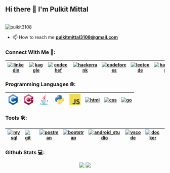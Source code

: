 ## Hi there 👋 I'm Pulkit Mittal
<br/>
<img src="https://komarev.com/ghpvc/?username=pulkit3108" 
alt="pulkit3108" />

- 📫 How to reach me **pulkitmittal3108@gmail.com**


### Connect With Me 🤝:

| [<img src="https://raw.githubusercontent.com/rahuldkjain/github-profile-readme-generator/master/src/images/icons/Social/linked-in-alt.svg" alt="linkedin" width="30">](https://linkedin.com/in/pulkit-mittal-3108/) | [<img src="https://raw.githubusercontent.com/rahuldkjain/github-profile-readme-generator/master/src/images/icons/Social/kaggle.svg" alt="kaggle" width="30">](https://kaggle.com/p500068183/)  | [<img src="https://static.uacdn.net/thumbnail/external-app-icons/ce4fd2180646452aa0b03c3ffa3ef8e2.png" alt="codechef" width="30">](https://www.codechef.com/users/pulkit3108)  |  [<img src="https://raw.githubusercontent.com/rahuldkjain/github-profile-readme-generator/master/src/images/icons/Social/hackerrank.svg" alt="hackerrank" width="30">](https://www.hackerrank.com/pulkitmittal3108/) |  [<img src="https://cdn.iconscout.com/icon/free/png-256/code-forces-3628695-3029920.png" alt="codeforces" width="30">](https://codeforces.com/profile/500068183/) | [<img src="https://raw.githubusercontent.com/rahuldkjain/github-profile-readme-generator/master/src/images/icons/Social/leet-code.svg" alt="leetcode" width="30">](https://www.leetcode.com/pulkit3108/) | [<img src="https://upload.wikimedia.org/wikipedia/commons/e/e8/HackerEarth_logo.png" alt="hackerearth" width="30">](https://www.hackerearth.com/@500068183/) | [<img src="https://raw.githubusercontent.com/rahuldkjain/github-profile-readme-generator/master/src/images/icons/Social/geeks-for-geeks.svg" alt="geeksforgeeks" width="30">](https://auth.geeksforgeeks.org/user/500068183/)
|---|---|---|---|---|---|---|---|

### Programming Languages 🌐:

| [<img src="https://raw.githubusercontent.com/devicons/devicon/master/icons/c/c-original.svg" alt="c" width="35">](https://docs.microsoft.com/en-us/cpp/c-language/?view=msvc-170/) | [<img src="https://raw.githubusercontent.com/devicons/devicon/master/icons/cplusplus/cplusplus-original.svg" alt="cpp" width="35">](https://docs.microsoft.com/en-us/cpp/cpp/?view=msvc-170/)  | [<img src="https://raw.githubusercontent.com/devicons/devicon/master/icons/java/java-original.svg" alt="Java" width="35">](https://docs.oracle.com/en/java/)  |  [<img src="https://raw.githubusercontent.com/devicons/devicon/master/icons/python/python-original.svg" alt="bootstrap" width="35">](https://docs.python.org/3/) |  [<img src="https://raw.githubusercontent.com/github/explore/80688e429a7d4ef2fca1e82350fe8e3517d3494d/topics/javascript/javascript.png" alt="javascript" width="35">](https://developer.mozilla.org/en-US/docs/Web/JavaScript/) | [<img src="https://static.wikia.nocookie.net/logopedia/images/0/02/HTML5_logo.svg/revision/latest/scale-to-width-down/150?cb=20110118165238" alt="html" width="35">](https://developer.mozilla.org/en-US/docs/Web/HTML/) | [<img src="https://static.wikia.nocookie.net/logopedia/images/1/1d/CSS3_logo_and_wordmark.svg.png/revision/latest/scale-to-width-down/189?cb=20210613082546" alt="css" width="35">](https://developer.mozilla.org/en-US/docs/Web/CSS/) | [<img src="https://static.wikia.nocookie.net/logopedia/images/3/3d/Go_Logo.svg/revision/latest/scale-to-width-down/300?cb=20190830231924" alt="go" width="50">](https://go.dev/doc/)
|---|---|---|---|---|---|---|---|


### Tools 🛠️:

| [<img src="https://1000logos.net/wp-content/uploads/2020/08/MySQL-Logo-640x400.png" alt="mysql" width="50">](https://dev.mysql.com/doc/) | [<img src="https://static.wikia.nocookie.net/logopedia/images/b/b7/Git_%28no_text%29.svg/revision/latest/scale-to-width-down/180?cb=20211229120036" alt="git" width="30">](https://git-scm.com/doc) | [<img src="https://raw.githubusercontent.com/devicons/devicon/master/icons/react/react-original-wordmark.svg" alt="reactjs" width="30">](https://reactjs.org/docs/getting-started.html) | [<img src="https://camo.githubusercontent.com/93b32389bf746009ca2370de7fe06c3b5146f4c99d99df65994f9ced0ba41685/68747470733a2f2f7777772e766563746f726c6f676f2e7a6f6e652f6c6f676f732f676574706f73746d616e2f676574706f73746d616e2d69636f6e2e737667" alt="postman" width="30">](https://learning.postman.com/docs/getting-started/introduction/) | [<img src="https://getbootstrap.com/docs/5.0/assets/brand/bootstrap-logo.svg" alt="bootstrap" width="30">](https://getbootstrap.com/docs/5.1/getting-started/introduction/) |  [<img src="https://static.wikia.nocookie.net/logopedia/images/d/db/Android_Studio_Icon_2021.svg/revision/latest/scale-to-width-down/200?cb=20210305211354" alt="android_studio" width="30">](https://developer.android.com/docs/) | [<img src="https://static.wikia.nocookie.net/logopedia/images/9/9a/Visual_Studio_Code_1.35_icon.svg/revision/latest/scale-to-width-down/250?cb=20210214021847" alt="vscode" width="30">](https://code.visualstudio.com/docs)  |  [<img src="https://www.docker.com/sites/default/files/d8/2019-07/Docker-Logo-White-RGB_Vertical.png" alt="docker" width="30">](https://docs.docker.com/) | [<img src="https://devcenter3.assets.heroku.com/assets/public/devcenter-logo-4926eb38aabfae3bce48928732e3d320de6c723f89c416d016a9ce2e8f378d79.svg" alt="heroku" width="30">](https://devcenter.heroku.com/categories/reference) | [<img src="https://www.kubeflow.org/docs/images/logos/TensorFlow.png" alt="tensorflow" width="30">](https://www.tensorflow.org/api_docs) | [<img src="https://www.vectorlogo.zone/logos/opencv/opencv-icon.svg" alt="opencv" width="30">](https://docs.opencv.org/4.x/) | [<img src="https://upload.wikimedia.org/wikipedia/commons/0/05/Scikit_learn_logo_small.svg" alt="scikit" width="30">](https://scikit-learn.org/stable/) |  [<img src="https://static.djangoproject.com/img/logo-django.42234b631760.svg" alt="django" width="35">](https://docs.djangoproject.com/en/4.0/) | [<img src="https://www.kindpng.com/picc/m/188-1882559_python-flask-hd-png-download.png" alt="flask" width="30">](https://flask.palletsprojects.com/en/2.0.x/) | [<img src="https://upload.wikimedia.org/wikipedia/commons/thumb/3/38/Jupyter_logo.svg/883px-Jupyter_logo.svg.png" alt="jupyter" width="30">](https://jupyter-notebook.readthedocs.io/en/stable/) | [<img src="https://raw.githubusercontent.com/devicons/devicon/master/icons/linux/linux-original.svg" alt="linux" width="30">](https://www.linux.org/)
|---|---|---|---|---|---|---|---|---|---|---|---|---|---|---|---|


### Github Stats 💻:

<p align="centre">
 <div align = "center">
  <img width="49%" src="https://github-readme-stats.vercel.app/api?username=pulkit3108&show_icons=true&title_color=fff&icon_color=79ff97&text_color=9f9f9f&bg_color=151515" /></a>
  <img width="49%" src="https://github-readme-streak-stats.herokuapp.com/?user=pulkit3108&theme=dark" /></a>
  </div>
</p>
